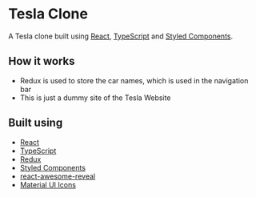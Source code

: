 # Tesla Clone
A Tesla clone built using [React](https://reactjs.org/), [TypeScript](https://www.typescriptlang.org/) and [Styled Components](https://styled-components.com/).



## How it works
- Redux is used to store the car names, which is used in the navigation bar
- This is just a dummy site of the Tesla Website

## Built using
- [React](https://reactjs.org/)
- [TypeScript](https://www.typescriptlang.org/)
- [Redux](https://redux.js.org/)
- [Styled Components](https://styled-components.com/)
- [react-awesome-reveal](https://www.npmjs.com/package/react-awesome-reveal)
- [Material UI Icons](https://material-ui.com/)



